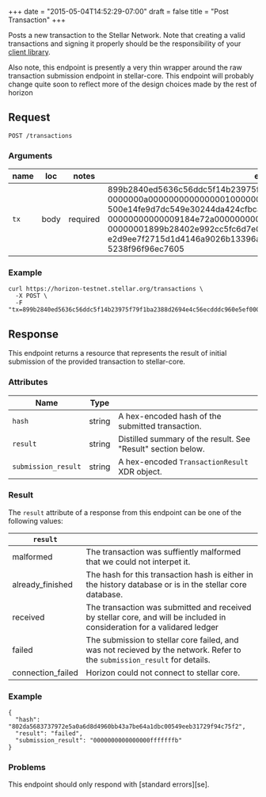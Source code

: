 +++
date  = "2015-05-04T14:52:29-07:00"
draft = false
title = "Post Transaction"
+++

Posts a new transaction to the Stellar Network.  Note that creating a valid
transactions and signing it properly should be the responsibility of your 
[client library](#).

Also note, this endpoint is presently a very thin wrapper around the raw
transaction submission endpoint in stellar-core.  This endpoint will probably
change quite soon to reflect more of the design choices made by the rest of
horizon

## Request

```
POST /transactions
```

### Arguments

| name | loc  |  notes   |                                                                                                                                                                                                                 example                                                                                                                                                                                                                  | description |
| ---- | ---- | -------- | ---------------------------------------------------------------------------------------------------------------------------------------------------------------------------------------------------------------------------------------------------------------------------------------------------------------------------------------------------------------------------------------------------------------------------------------- | ----------- |
| `tx` | body | required | 899b2840ed5636c56ddc5f14b23975f79f1ba2388d2694e4c56ecdddc960e5ef<br>0000000a000000000000000100000000ffffffff000000010000000000000000<br>500e14fe9d7dc549e30244da424cfbcabe2166a55237897473d3f7358a086b48<br>00000000000009184e72a000000000000000000000000000000009184e72a000<br>00000001899b28402e992cc5fc6d7e0f888b7afa173a35d3ce87526bc37d8171<br>e2d9ee7f2715d1d4146a9026b13396ab8e7392f947caba1b00d398801b4644ae<br>5238f96f96ec7605 |             |


### Example

```
curl https://horizon-testnet.stellar.org/transactions \
  -X POST \
  -F "tx=899b2840ed5636c56ddc5f14b23975f79f1ba2388d2694e4c56ecdddc960e5ef0000000a000000000000000100000000ffffffff000000010000000000000000500e14fe9d7dc549e30244da424cfbcabe2166a55237897473d3f7358a086b4800000000000009184e72a000000000000000000000000000000009184e72a00000000001899b28402e992cc5fc6d7e0f888b7afa173a35d3ce87526bc37d8171e2d9ee7f2715d1d4146a9026b13396ab8e7392f947caba1b00d398801b4644ae5238f96f96ec7605"
```

## Response

This endpoint returns a resource that represents the result of initial
submission of the provided transaction to stellar-core.

### Attributes

|         Name        |  Type  |                                                               |
| ------------------- | ------ | ------------------------------------------------------------- |
| `hash`              | string | A hex-encoded hash of the submitted transaction.              |
| `result`            | string | Distilled summary of the result.  See "Result" section below. |
| `submission_result` | string | A hex-encoded `TransactionResult` XDR object.                 |

### Result

The `result` attribute of a response from this endpoint can be one of the following values:

|      `result`     |                                                                                                                            |
| ----------------- | -------------------------------------------------------------------------------------------------------------------------- |
| malformed         | The transaction was suffiently malformed that we could not interpet it.                                                    |
| already_finished  | The hash for this transaction hash is either in the history database or is in the stellar core database.                   |
| received          | The transaction was submitted and received by stellar core, and will be included in consideration for a validared ledger   |
| failed            | The submission to stellar core failed, and was not recieved by the network.  Refer to the `submission_result` for details. |
| connection_failed | Horizon could not connect to stellar core.                                                                                 |


### Example

```
{
  "hash": "802da5683737972e5a0a6d8d4960bb43a7be64a1dbc00549eeb31729f94c75f2",
  "result": "failed",
  "submission_result": "0000000000000000fffffffb"
}
```

### Problems

This endpoint should only respond with [standard errors][se].

